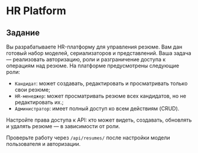 # HR Platform

## Задание

Вы разрабатываете HR-платформу для управления резюме. Вам дан готовый набор моделей, сериализаторов и представлений. Ваша задача — реализовать авторизацию, роли и разграничение доступа к операциям над резюме. На платформе предусмотрены следующие роли:

- `Кандидат`: может создавать, редактировать и просматривать только свои резюме;
- `HR-менеджер`: может просматривать резюме всех кандидатов, но не редактировать их.;
- `Администратор`: имеет полный доступ ко всем действиям (CRUD).

Настройте права доступа к API: кто может видеть, создавать, обновлять и удалять резюме — в зависимости от роли.

Проверьте работу через `/api/resumes/` после настройки модели пользователя и авторизации.
